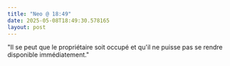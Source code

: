 ```yaml
---
title: "Neo @ 18:49"
date: 2025-05-08T18:49:30.578165
layout: post
---
```


"Il se peut que le propriétaire soit occupé et qu'il ne puisse pas se rendre disponible immédiatement."